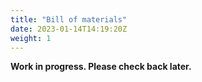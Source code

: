 ```yaml
---
title: "Bill of materials"
date: 2023-01-14T14:19:20Z
weight: 1
---
```


__Work in progress. Please check back later.__
